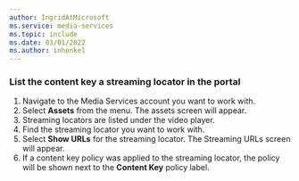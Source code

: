 ```yaml
---
author: IngridAtMicrosoft
ms.service: media-services 
ms.topic: include
ms.date: 03/01/2022
ms.author: inhenkel
---
```


### List the content key a streaming locator in the portal

1. Navigate to the Media Services account you want to work with.
1. Select **Assets** from the menu. The assets screen will appear.
1. Streaming locators are listed under the video player.
1. Find the streaming locator you want to work with.
1. Select **Show URLs** for the streaming locator. The Streaming URLs screen will appear.
1. If a content key policy was applied to the streaming locator, the policy will be shown next to the **Content Key** policy label.
